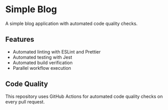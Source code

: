 # Simple Blog

A simple blog application with automated code quality checks.

## Features

- Automated linting with ESLint and Prettier
- Automated testing with Jest
- Automated build verification
- Parallel workflow execution

## Code Quality

This repository uses GitHub Actions for automated code quality checks on every pull request.